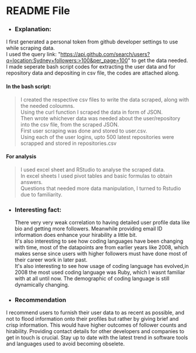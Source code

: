 # README File

 * ### Explanation: 
  I first generated a personal token from github developer settings to use while scraping data.  
  I used the query link: "https://api.github.com/search/users?q=location:Sydney+followers:>100&per_page=100" to get the data needed.    
  I made seperate bash script codes for extracting the user data and for repository data and depositing in csv file, the codes are attached along.
  
 #### In the bash script:  
  >  I created the respective csv files to write the data scraped, along with the needed coloumns.  
  >  Using the curl function I scraped the data in form of JSON.  
  >  Then wrote whichever data was needed about the user/repository into the csv file, from the scraped JSON.  
  >  First user scraping was done and stored to user.csv.  
  >  Using each of the user logins, upto 500 latest repositories were scrapped and stored in repositories.csv
#### For analysis
  > I used excel sheet and RStudio to analyse the scraped data.  
  > In excel sheets I used pivot tables and basic formulas to obtain answers.  
  > Questions that needed more data manipulation, I turned to Rstudio due to familiarity.  


 * ### Interesting fact:
   There very very weak correlation to having detailed user profile data like bio and getting more followers. Meanwhile providing email ID information does enhance your hirability a little bit.  
   It's also interesting to see how coding languages have been changing with time, most of the datapoints are from earlier years like 2008, which makes sense since users with higher followers must have done most of their career work in later past.  
   It's also interesting to see how usage of coding language has evolved,in 2008 the most used coding language was Ruby, which I wasnt familiar with at all until now.
   The demographic of coding language is still dynamically changing.
   
 * ### Recommendation
I recommend users to furnish their user data to as recent as possible, and not to flood information onto their profiles but rather by giving brief and crisp information. This would have higher outcomes of follower counts and hirability. Providing contact details for other developers and companies to get in touch is crucial. Stay up to date with the latest trend in software tools and languages used to avoid becoming obselete.
